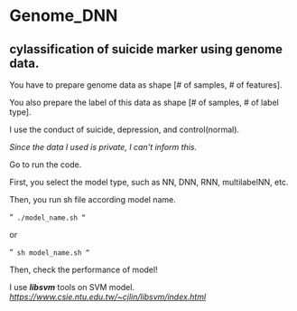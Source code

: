 # Genome_DNN
## cylassification of suicide marker using genome data. 

You have to prepare genome data as shape [# of samples, # of features].

You also prepare the label of this data as shape [# of samples, # of label type].

I use the conduct of suicide, depression, and control(normal).

_Since the data I used is private, I can't inform this._

Go to run the code.

First, you select the model type, such as NN, DNN, RNN, multilabelNN, etc.

Then, you run sh file according model name.

“` ./model_name.sh “`

or

“` sh model_name.sh “`

Then, check the performance of model!


I use ***libsvm*** tools on SVM model.
_https://www.csie.ntu.edu.tw/~cjlin/libsvm/index.html_

